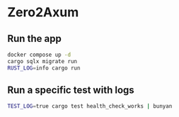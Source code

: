 # Zero2Axum

## Run the app
```sh
docker compose up -d
cargo sqlx migrate run
RUST_LOG=info cargo run
```

## Run a specific test with logs
```sh
TEST_LOG=true cargo test health_check_works | bunyan
``` 
